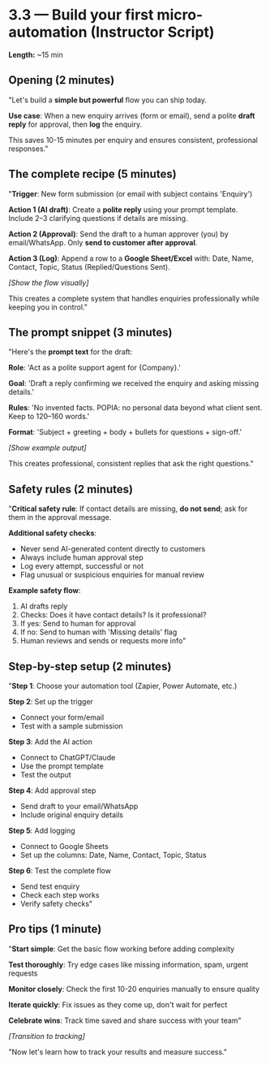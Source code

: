# 3.3 — Build your first micro-automation (Instructor Script)

**Length:** ~15 min

## Opening (2 minutes)

"Let's build a **simple but powerful** flow you can ship today.

**Use case**: When a new enquiry arrives (form or email), send a polite **draft reply** for approval, then **log** the enquiry.

This saves 10-15 minutes per enquiry and ensures consistent, professional responses."

## The complete recipe (5 minutes)

"**Trigger**: New form submission (or email with subject contains 'Enquiry')

**Action 1 (AI draft)**: Create a **polite reply** using your prompt template. Include 2–3 clarifying questions if details are missing.

**Action 2 (Approval)**: Send the draft to a human approver (you) by email/WhatsApp. Only **send to customer after approval**.

**Action 3 (Log)**: Append a row to a **Google Sheet/Excel** with: Date, Name, Contact, Topic, Status (Replied/Questions Sent).

_[Show the flow visually]_

This creates a complete system that handles enquiries professionally while keeping you in control."

## The prompt snippet (3 minutes)

"Here's the **prompt text** for the draft:

**Role**: 'Act as a polite support agent for {Company}.'

**Goal**: 'Draft a reply confirming we received the enquiry and asking missing details.'

**Rules**: 'No invented facts. POPIA: no personal data beyond what client sent. Keep to 120–160 words.'

**Format**: 'Subject + greeting + body + bullets for questions + sign-off.'

_[Show example output]_

This creates professional, consistent replies that ask the right questions."

## Safety rules (2 minutes)

"**Critical safety rule**: If contact details are missing, **do not send**; ask for them in the approval message.

**Additional safety checks**:

- Never send AI-generated content directly to customers
- Always include human approval step
- Log every attempt, successful or not
- Flag unusual or suspicious enquiries for manual review

**Example safety flow**:

1. AI drafts reply
2. Checks: Does it have contact details? Is it professional?
3. If yes: Send to human for approval
4. If no: Send to human with 'Missing details' flag
5. Human reviews and sends or requests more info"

## Step-by-step setup (2 minutes)

"**Step 1**: Choose your automation tool (Zapier, Power Automate, etc.)

**Step 2**: Set up the trigger

- Connect your form/email
- Test with a sample submission

**Step 3**: Add the AI action

- Connect to ChatGPT/Claude
- Use the prompt template
- Test the output

**Step 4**: Add approval step

- Send draft to your email/WhatsApp
- Include original enquiry details

**Step 5**: Add logging

- Connect to Google Sheets
- Set up the columns: Date, Name, Contact, Topic, Status

**Step 6**: Test the complete flow

- Send test enquiry
- Check each step works
- Verify safety checks"

## Pro tips (1 minute)

"**Start simple**: Get the basic flow working before adding complexity

**Test thoroughly**: Try edge cases like missing information, spam, urgent requests

**Monitor closely**: Check the first 10-20 enquiries manually to ensure quality

**Iterate quickly**: Fix issues as they come up, don't wait for perfect

**Celebrate wins**: Track time saved and share success with your team"

_[Transition to tracking]_

"Now let's learn how to track your results and measure success."
